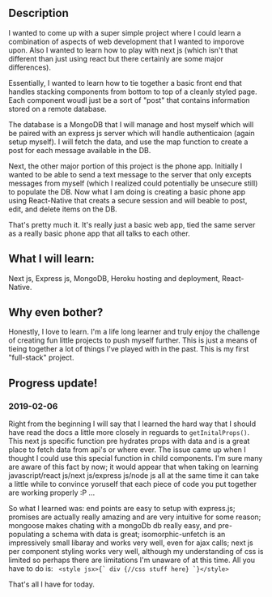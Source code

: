 ## Description
I wanted to come up with a super simple project where I could learn a combination of aspects of web development that I wanted to imporove upon. Also I wanted to learn how to play with next js (which isn't that different than just using react but there certainly are some major differences).

Essentially, I wanted to learn how to tie together a basic front end that handles stacking components from bottom to top of a cleanly styled page. Each component woudl just be a sort of "post" that contains information stored on a remote database.

The database is a MongoDB that I will manage and host myself which will be paired with an express js server which will handle authenticaion (again setup myself). I will fetch the data, and use the map function to create a post for each message available in the DB.

Next, the other major portion of this project is the phone app. Initially I wanted to be able to send a text message to the server that only excepts messages from myself (which I realized could potentially be unsecure still) to populate the DB. Now what I am doing is creating a basic phone app using React-Native that creats a secure session and will beable to post, edit, and delete items on the DB.

That's pretty much it. It's really just a basic web app, tied the same server as a really basic phone app that all talks to each other.

## What I will learn:
Next js, Express js, MongoDB, Heroku hosting and deployment, React-Native.

## Why even bother?
Honestly, I love to learn. I'm a life long learner and truly enjoy the challenge of creating fun little projects to push myself further. This is just a means of tieing together a lot of things I've played with in the past. This is my first "full-stack" project.

## Progress update!
### 2019-02-06
Right from the beginning I will say that I learned the hard way that I should have read the docs a little more closely in reguards to `getInitalProps()`. This next js specific function pre hydrates props with data and is a great place to fetch data from api's or where ever. The issue came up when I thought I could use this special function in child components. I'm sure many are aware of this fact by now; it would appear that when taking on learning javascript/react js/next js/express js/node js all at the same time it can take a little while to convince yoruself that each piece of code you put together are working properly :P ... 

So what I learned was: end points are easy to setup with express.js; promises are actually really amazing and are very intuitive for some reason; mongoose makes chating with a mongoDb db really easy, and pre-populating a schema with data is great; isomorphic-unfetch is an impressively small libaray and works very well, even for ajax calls; next js per component styling works very well, although my understanding of css is limited so perhaps there are limitations I'm unaware of at this time. All you have to do is: ``` <style jsx>{` div {//css stuff here} `}</style>```

That's all I have for today. 
    

